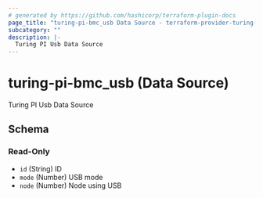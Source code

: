 ```yaml
---
# generated by https://github.com/hashicorp/terraform-plugin-docs
page_title: "turing-pi-bmc_usb Data Source - terraform-provider-turing-pi-bmc"
subcategory: ""
description: |-
  Turing PI Usb Data Source
---
```


# turing-pi-bmc_usb (Data Source)

Turing PI Usb Data Source



<!-- schema generated by tfplugindocs -->
## Schema

### Read-Only

- `id` (String) ID
- `mode` (Number) USB mode
- `node` (Number) Node using USB
